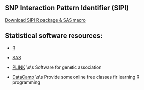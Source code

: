 ## **SNP Interaction Pattern Identifier (SIPI)**

[Download SIPI R package & SAS macro](https://linhuiyi.github.io/SIPI/)  


## **Statistical software resources:**

- [R](https://www.r-project.org/)

- [SAS](https://www.sas.com/en_us/solutions/analytics.html)

- [PLINK](https://www.cog-genomics.org/plink2studies)  \s\s
Software for genetic association 

- [DataCamp](https://www.datacamp.com/home) \s\s
Provide some online free classes fir learning R programming  

